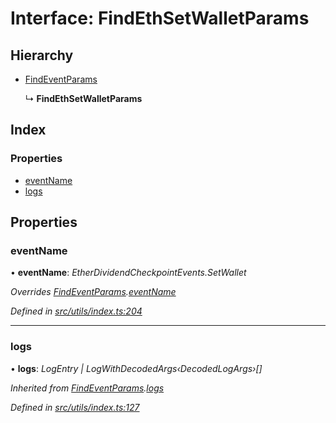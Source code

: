 # Interface: FindEthSetWalletParams

## Hierarchy

* [FindEventParams](_utils_index_.findeventparams.md)

  ↳ **FindEthSetWalletParams**

## Index

### Properties

* [eventName](_utils_index_.findethsetwalletparams.md#eventname)
* [logs](_utils_index_.findethsetwalletparams.md#logs)

## Properties

###  eventName

• **eventName**: *EtherDividendCheckpointEvents.SetWallet*

*Overrides [FindEventParams](_utils_index_.findeventparams.md).[eventName](_utils_index_.findeventparams.md#eventname)*

*Defined in [src/utils/index.ts:204](https://github.com/PolymathNetwork/polymath-sdk/blob/fb8c7c9/src/utils/index.ts#L204)*

___

###  logs

• **logs**: *LogEntry | LogWithDecodedArgs‹DecodedLogArgs›[]*

*Inherited from [FindEventParams](_utils_index_.findeventparams.md).[logs](_utils_index_.findeventparams.md#logs)*

*Defined in [src/utils/index.ts:127](https://github.com/PolymathNetwork/polymath-sdk/blob/fb8c7c9/src/utils/index.ts#L127)*
